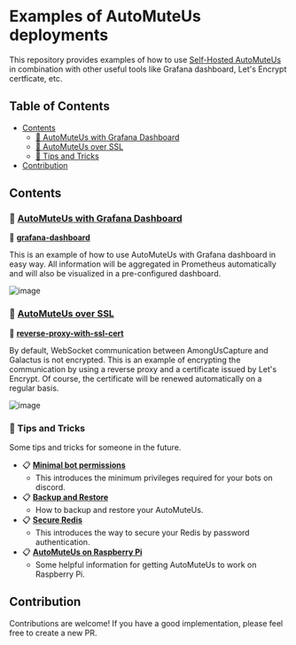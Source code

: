 <!-- omit in toc -->
# Examples of AutoMuteUs deployments

This repository provides examples of how to use [Self-Hosted AutoMuteUs](https://github.com/denverquane/automuteus) in combination with other useful tools like Grafana dashboard, Let's Encrypt certficate, etc.

<!-- omit in toc -->
## Table of Contents

- [Contents](#contents)
  - [🚀 AutoMuteUs with Grafana Dashboard](#-automuteus-with-grafana-dashboard)
  - [🚀 AutoMuteUs over SSL](#-automuteus-over-ssl)
  - [🚀 Tips and Tricks](#-tips-and-tricks)
- [Contribution](#contribution)

## Contents

### 🚀 [AutoMuteUs with Grafana Dashboard](grafana-dashboard)

📁 [**grafana-dashboard**](grafana-dashboard)

This is an example of how to use AutoMuteUs with Grafana dashboard in easy way. All information will be aggregated in Prometheus automatically and will also be visualized in a pre-configured dashboard.

![image](https://user-images.githubusercontent.com/2920259/109378149-82290d00-7913-11eb-889e-83eb091d83e9.png)

### 🚀 [AutoMuteUs over SSL](reverse-proxy-with-ssl-cert)

📁 [**reverse-proxy-with-ssl-cert**](reverse-proxy-with-ssl-cert)

By default, WebSocket communication between AmongUsCapture and Galactus is not encrypted. This is an example of encrypting the communication by using a reverse proxy and a certificate issued by Let's Encrypt. Of course, the certificate will be renewed automatically on a regular basis.

![image](https://user-images.githubusercontent.com/2920259/109382377-6ded0c00-7923-11eb-8be2-68a89bd83dad.png)

### 🚀 Tips and Tricks

Some tips and tricks for someone in the future.

- 📋 [**Minimal bot permissions**](tips/minimal-bot-permissions.md)
  - This introduces the minimum privileges required for your bots on discord.
- 📋 [**Backup and Restore**](tips/backup-and-restore.md)
  - How to backup and restore your AutoMuteUs.
- 📋 [**Secure Redis**](tips/secure-redis.md)
  - This introduces the way to secure your Redis by password authentication.
- 📋 [**AutoMuteUs on Raspberry Pi**](tips/raspberry-pi.md)
  - Some helpful information for getting AutoMuteUs to work on Raspberry Pi.

## Contribution

Contributions are welcome! If you have a good implementation, please feel free to create a new PR.
